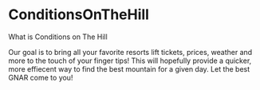 # ConditionsOnTheHill
What is Conditions on The Hill 

Our goal is to bring all your favorite resorts lift tickets, prices, weather and more to the touch of your finger tips!
This will hopefully provide a quicker, more effiecent way to find the best mountain for a given day.
Let the best GNAR come to you!
